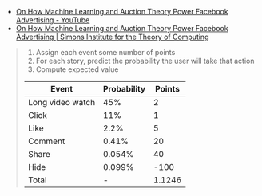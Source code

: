 - [On How Machine Learning and Auction Theory Power Facebook Advertising - YouTube](https://youtu.be/94s0yYECeR8?list=PLgKuh-lKre12FazBIaQO_bTZJ2L0EWctv&t=326)
- [On How Machine Learning and Auction Theory Power Facebook Advertising | Simons Institute for the Theory of Computing](https://simons.berkeley.edu/talks/eric-sodomka-2015-11-17)

> 1. Assign each event some number of points
> 2. For each story, predict the probability the user will take that action
> 3. Compute expected value
> 
> | Event            | Probability | Points |
> |------------------|-------------|--------|
> | Long video watch | 45%         | 2      |
> | Click            | 11%         | 1      |
> | Like             | 2.2%        | 5      |
> | Comment          | 0.41%       | 20     |
> | Share            | 0.054%      | 40     |
> | Hide             | 0.099%      | -100   |
> | Total            | -           | 1.1246 |
